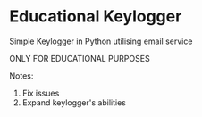 # Educational Keylogger 
Simple Keylogger in Python utilising email service


ONLY FOR EDUCATIONAL PURPOSES

Notes:

1. Fix issues
2. Expand keylogger's abilities

